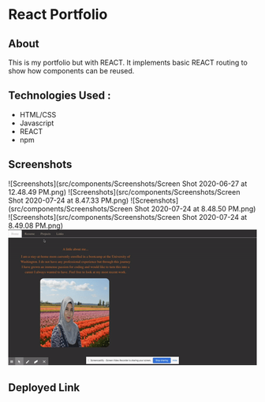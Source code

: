 # React Portfolio

## About 

This is my portfolio but with REACT. It implements basic REACT routing to show how components can be reused.

## Technologies Used : 
* HTML/CSS
* Javascript
* REACT
* npm

## Screenshots
![Screenshots](src/components/Screenshots/Screen Shot 2020-06-27 at 12.48.49 PM.png)
![Screenshots](src/components/Screenshots/Screen Shot 2020-07-24 at 8.47.33 PM.png)
![Screenshots](src/components/Screenshots/Screen Shot 2020-07-24 at 8.48.50 PM.png)
![Screenshots](src/components/Screenshots/Screen Shot 2020-07-24 at 8.49.08 PM.png)
![GIF](src/components/Screenshots/reactPortfolio.gif)

## Deployed Link

